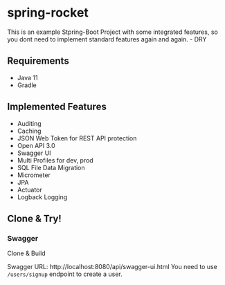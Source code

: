 # spring-rocket

This is an example Stpring-Boot Project with some integrated features, so you dont need to implement standard features again and again. - DRY

## Requirements ##
* Java 11
* Gradle

## Implemented Features ##

* Auditing
* Caching
* JSON Web Token for REST API protection
* Open API 3.0
* Swagger UI
* Multi Profiles for dev, prod
* SQL File Data Migration
* Micrometer
* JPA
* Actuator
* Logback Logging

## Clone & Try! ##

### Swagger ###
Clone & Build

Swagger URL: http://localhost:8080/api/swagger-ui.html
You need to use ``/users/signup`` endpoint to create a user.

